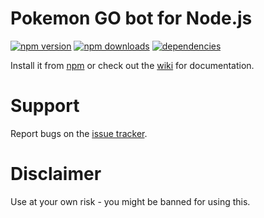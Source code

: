 # Pokemon GO bot for Node.js
[![npm version](https://img.shields.io/npm/v/tru-pokemongo.svg)](https://npmjs.com/package/tru-pokemongo)
[![npm downloads](https://img.shields.io/npm/dm/tru-pokemongo.svg)](https://npmjs.com/package/tru-pokemongo)
[![dependencies](https://img.shields.io/david/jacobtruman/tru-pokemongo.svg)](https://david-dm.org/jacobtruman/tru-pokemongo)

Install it from [npm](https://www.npmjs.com/package/tru-pokemongo) or check out the [wiki](https://github.com/jacobtruman/tru-pokemongo/wiki) for documentation.

# Support

Report bugs on the [issue tracker](https://github.com/jacobtruman/tru-pokemongo/issues).

# Disclaimer

Use at your own risk - you might be banned for using this.